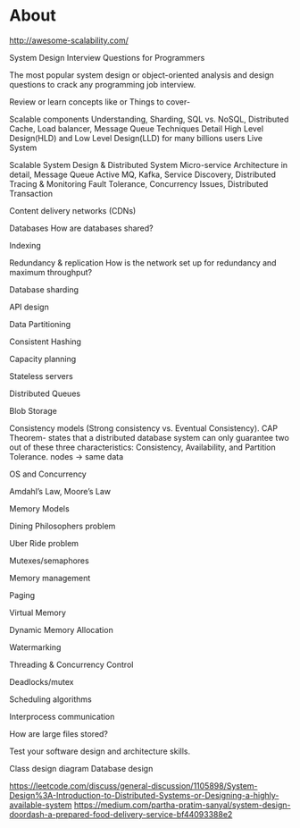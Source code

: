 # About
http://awesome-scalability.com/

System Design Interview Questions for Programmers

The most popular system design or object-oriented analysis and design questions to crack any programming job interview.

Review or learn concepts like or Things to cover-

Scalable components Understanding, Sharding, SQL vs. NoSQL,
Distributed Cache, Load balancer, Message Queue Techniques
Detail High Level Design(HLD) and Low Level Design(LLD) for many billions users Live System

Scalable System Design & Distributed System
Micro-service Architecture in detail, Message Queue Active MQ, Kafka,
Service Discovery, Distributed Tracing & Monitoring
Fault Tolerance, Concurrency Issues, Distributed Transaction

Content delivery networks (CDNs)

Databases 
How are databases shared?

Indexing

Redundancy & replication
How is the network set up for redundancy and maximum throughput?

Database sharding

API design

Data Partitioning 

Consistent Hashing 

Capacity planning

Stateless servers

Distributed Queues

Blob Storage

Consistency models (Strong consistency vs. Eventual Consistency).
CAP Theorem-
states that a distributed database system can only guarantee two out of these three characteristics: Consistency, Availability, and Partition Tolerance.
nodes  -> same data

OS and Concurrency

Amdahl’s Law, Moore’s Law

Memory Models

Dining Philosophers problem

Uber Ride problem

Mutexes/semaphores

Memory management

Paging

Virtual Memory

Dynamic Memory Allocation

Watermarking

Threading & Concurrency Control

Deadlocks/mutex

Scheduling algorithms

Interprocess communication

How are large files stored?

Test your software design and architecture skills.

Class design diagram
Database design

https://leetcode.com/discuss/general-discussion/1105898/System-Design%3A-Introduction-to-Distributed-Systems-or-Designing-a-highly-available-system
https://medium.com/partha-pratim-sanyal/system-design-doordash-a-prepared-food-delivery-service-bf44093388e2